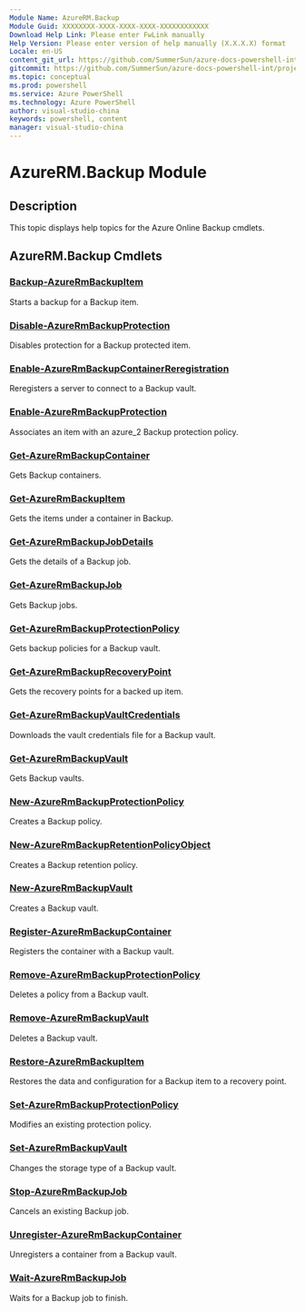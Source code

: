 ```yaml
---
Module Name: AzureRM.Backup
Module Guid: XXXXXXXX-XXXX-XXXX-XXXX-XXXXXXXXXXXX
Download Help Link: Please enter FwLink manually
Help Version: Please enter version of help manually (X.X.X.X) format
Locale: en-US
content_git_url: https://github.com/SummerSun/azure-docs-powershell-int/projects/azure-docs-powershell-int/azureps-cmdlets-docs/ResourceManager/AzureRM.Backup/v1.0/CmdletMDs/AzureRM.Backup.md
gitcommit: https://github.com/SummerSun/azure-docs-powershell-int/projects/azure-docs-powershell-int/azureps-cmdlets-docs/ResourceManager/AzureRM.Backup/v1.0/CmdletMDs/AzureRM.Backup.md
ms.topic: conceptual
ms.prod: powershell
ms.service: Azure PowerShell
ms.technology: Azure PowerShell
author: visual-studio-china
keywords: powershell, content
manager: visual-studio-china
---
```


# AzureRM.Backup Module
## Description
This topic displays help topics for the Azure Online Backup cmdlets. 

## AzureRM.Backup Cmdlets
### [Backup-AzureRmBackupItem](Backup-AzureRmBackupItem.md)
Starts a backup for a Backup item.


### [Disable-AzureRmBackupProtection](Disable-AzureRmBackupProtection.md)
Disables protection for a Backup protected item.


### [Enable-AzureRmBackupContainerReregistration](Enable-AzureRmBackupContainerReregistration.md)
Reregisters a server to connect to a Backup vault.


### [Enable-AzureRmBackupProtection](Enable-AzureRmBackupProtection.md)
Associates an item with an azure_2 Backup protection policy.


### [Get-AzureRmBackupContainer](Get-AzureRmBackupContainer.md)
Gets Backup containers.


### [Get-AzureRmBackupItem](Get-AzureRmBackupItem.md)
Gets the items under a container in Backup.


### [Get-AzureRmBackupJobDetails](Get-AzureRmBackupJobDetails.md)
Gets the details of a Backup job.


### [Get-AzureRmBackupJob](Get-AzureRmBackupJob.md)
Gets Backup jobs.


### [Get-AzureRmBackupProtectionPolicy](Get-AzureRmBackupProtectionPolicy.md)
Gets backup policies for a Backup vault.


### [Get-AzureRmBackupRecoveryPoint](Get-AzureRmBackupRecoveryPoint.md)
Gets the recovery points for a backed up item.


### [Get-AzureRmBackupVaultCredentials](Get-AzureRmBackupVaultCredentials.md)
Downloads the vault credentials file for a Backup vault.


### [Get-AzureRmBackupVault](Get-AzureRmBackupVault.md)
Gets Backup vaults.


### [New-AzureRmBackupProtectionPolicy](New-AzureRmBackupProtectionPolicy.md)
Creates a Backup policy.


### [New-AzureRmBackupRetentionPolicyObject](New-AzureRmBackupRetentionPolicyObject.md)
Creates a Backup retention policy.


### [New-AzureRmBackupVault](New-AzureRmBackupVault.md)
Creates a Backup vault.


### [Register-AzureRmBackupContainer](Register-AzureRmBackupContainer.md)
Registers the container with a Backup vault.


### [Remove-AzureRmBackupProtectionPolicy](Remove-AzureRmBackupProtectionPolicy.md)
Deletes a policy from a Backup vault.


### [Remove-AzureRmBackupVault](Remove-AzureRmBackupVault.md)
Deletes a Backup vault.


### [Restore-AzureRmBackupItem](Restore-AzureRmBackupItem.md)
Restores the data and configuration for a Backup item to a recovery point.


### [Set-AzureRmBackupProtectionPolicy](Set-AzureRmBackupProtectionPolicy.md)
Modifies an existing protection policy.


### [Set-AzureRmBackupVault](Set-AzureRmBackupVault.md)
Changes the storage type of a Backup vault.


### [Stop-AzureRmBackupJob](Stop-AzureRmBackupJob.md)
Cancels an existing Backup job.


### [Unregister-AzureRmBackupContainer](Unregister-AzureRmBackupContainer.md)
Unregisters a container from a Backup vault.


### [Wait-AzureRmBackupJob](Wait-AzureRmBackupJob.md)
Waits for a Backup job to finish.



